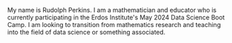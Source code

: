 My name is Rudolph Perkins. I am a mathematician and educator who is currently participating in the Erdos Institute's May 2024 Data Science Boot Camp. I am looking to transition from mathematics research and teaching into the field of data science or something associated.
